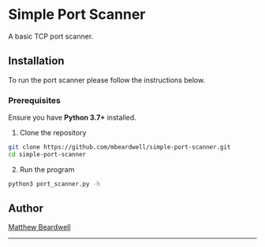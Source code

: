 # Simple Port Scanner
A basic TCP port scanner.

## Installation
To run the port scanner please follow the instructions below.

### Prerequisites
Ensure you have **Python 3.7+** installed.

1. Clone the repository
```bash
git clone https://github.com/mbeardwell/simple-port-scanner.git
cd simple-port-scanner
```

2. Run the program
```bash
python3 port_scanner.py -h
```

## Author
[Matthew Beardwell](https://github.com/mbeardwell)

* * *

